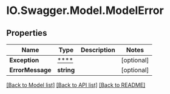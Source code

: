 # IO.Swagger.Model.ModelError
## Properties

Name | Type | Description | Notes
------------ | ------------- | ------------- | -------------
**Exception** | [****](.md) |  | [optional] 
**ErrorMessage** | **string** |  | [optional] 

[[Back to Model list]](../README.md#documentation-for-models) [[Back to API list]](../README.md#documentation-for-api-endpoints) [[Back to README]](../README.md)

